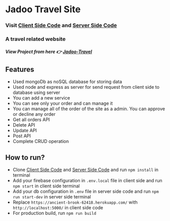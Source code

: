# Jadoo Travel Site

### Visit [Client Side Code](https://github.com/jbmakib/jadoo-travel-client) and [Server Side Code](https://github.com/jbmakib/jadoo-travel-server)

### A travel related website

##### View Project from here 👉 [Jadoo-Travel](https://jadoo-mern.web.app/)

## Features

-   Used mongoDb as noSQL database for storing data
-   Used node and express as server for send request from client side to database using server
-   You can add a new service
-   You can see only your order and can manage it
-   You can manage all of the order of the site as a admin. You can approve or decline any order
-   Get all orders API
-   Delete API
-   Update API
-   Post API
-   Complete CRUD operation

## How to run?

-   Clone [Client Side Code](https://github.com/jbmakib/jadoo-travel-client) and [Server Side Code](https://github.com/jbmakib/jadoo-travel-server) and run `npm install` in terminal
-   Add your firebase configuration in `.env.local` file in client side and run `npm start` in client side terminal
-   Add your db configuration in `.env` file in server side code and run `npm run start-dev` in server side terminal
-   Replace `https://ancient-brook-62418.herokuapp.com/` with `http://localhost:5000/` in client side code
-   For production build, run `npm run build`
